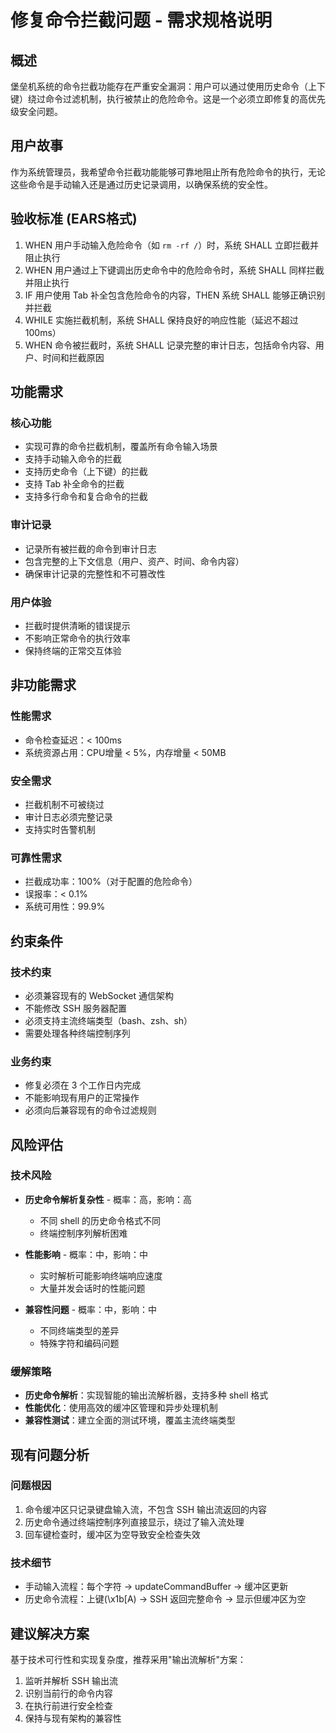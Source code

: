 # 修复命令拦截问题 - 需求规格说明

## 概述
堡垒机系统的命令拦截功能存在严重安全漏洞：用户可以通过使用历史命令（上下键）绕过命令过滤机制，执行被禁止的危险命令。这是一个必须立即修复的高优先级安全问题。

## 用户故事
作为系统管理员，我希望命令拦截功能能够可靠地阻止所有危险命令的执行，无论这些命令是手动输入还是通过历史记录调用，以确保系统的安全性。

## 验收标准 (EARS格式)
1. WHEN 用户手动输入危险命令（如 `rm -rf /`）时，系统 SHALL 立即拦截并阻止执行
2. WHEN 用户通过上下键调出历史命令中的危险命令时，系统 SHALL 同样拦截并阻止执行
3. IF 用户使用 Tab 补全包含危险命令的内容，THEN 系统 SHALL 能够正确识别并拦截
4. WHILE 实施拦截机制，系统 SHALL 保持良好的响应性能（延迟不超过 100ms）
5. WHEN 命令被拦截时，系统 SHALL 记录完整的审计日志，包括命令内容、用户、时间和拦截原因

## 功能需求
### 核心功能
- 实现可靠的命令拦截机制，覆盖所有命令输入场景
- 支持手动输入命令的拦截
- 支持历史命令（上下键）的拦截
- 支持 Tab 补全命令的拦截
- 支持多行命令和复合命令的拦截

### 审计记录
- 记录所有被拦截的命令到审计日志
- 包含完整的上下文信息（用户、资产、时间、命令内容）
- 确保审计记录的完整性和不可篡改性

### 用户体验
- 拦截时提供清晰的错误提示
- 不影响正常命令的执行效率
- 保持终端的正常交互体验

## 非功能需求
### 性能需求
- 命令检查延迟：< 100ms
- 系统资源占用：CPU增量 < 5%，内存增量 < 50MB

### 安全需求
- 拦截机制不可被绕过
- 审计日志必须完整记录
- 支持实时告警机制

### 可靠性需求
- 拦截成功率：100%（对于配置的危险命令）
- 误报率：< 0.1%
- 系统可用性：99.9%

## 约束条件
### 技术约束
- 必须兼容现有的 WebSocket 通信架构
- 不能修改 SSH 服务器配置
- 必须支持主流终端类型（bash、zsh、sh）
- 需要处理各种终端控制序列

### 业务约束
- 修复必须在 3 个工作日内完成
- 不能影响现有用户的正常操作
- 必须向后兼容现有的命令过滤规则

## 风险评估
### 技术风险
- **历史命令解析复杂性** - 概率：高，影响：高
  - 不同 shell 的历史命令格式不同
  - 终端控制序列解析困难
  
- **性能影响** - 概率：中，影响：中
  - 实时解析可能影响终端响应速度
  - 大量并发会话时的性能问题

- **兼容性问题** - 概率：中，影响：中
  - 不同终端类型的差异
  - 特殊字符和编码问题

### 缓解策略
- **历史命令解析**：实现智能的输出流解析器，支持多种 shell 格式
- **性能优化**：使用高效的缓冲区管理和异步处理机制
- **兼容性测试**：建立全面的测试环境，覆盖主流终端类型

## 现有问题分析
### 问题根因
1. 命令缓冲区只记录键盘输入流，不包含 SSH 输出流返回的内容
2. 历史命令通过终端控制序列直接显示，绕过了输入流处理
3. 回车键检查时，缓冲区为空导致安全检查失效

### 技术细节
- 手动输入流程：每个字符 → updateCommandBuffer → 缓冲区更新
- 历史命令流程：上键(\x1b[A) → SSH 返回完整命令 → 显示但缓冲区为空

## 建议解决方案
基于技术可行性和实现复杂度，推荐采用"输出流解析"方案：
1. 监听并解析 SSH 输出流
2. 识别当前行的命令内容
3. 在执行前进行安全检查
4. 保持与现有架构的兼容性